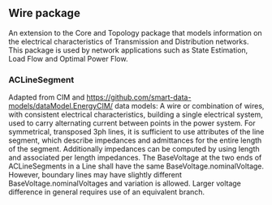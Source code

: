 ## Wire package

An extension to the Core and Topology package that models information on the electrical characteristics of Transmission and Distribution networks. This package is used by network applications such as State Estimation, Load Flow and Optimal Power Flow.  


### ACLineSegment
Adapted from CIM and https://github.com/smart-data-models/dataModel.EnergyCIM/ data models: A wire or combination of wires, with consistent electrical characteristics, building a single electrical system, used to carry alternating current between points in the power system. 
For symmetrical, transposed 3ph lines, it is sufficient to use  attributes of the line segment, which describe impedances and admittances for the entire length of the segment.  Additionally impedances can be computed by using length and associated per length impedances. 
The BaseVoltage at the two ends of ACLineSegments in a Line shall have the same BaseVoltage.nominalVoltage. However, boundary lines  may have slightly different BaseVoltage.nominalVoltages and  variation is allowed. Larger voltage difference in general requires use of an equivalent branch.